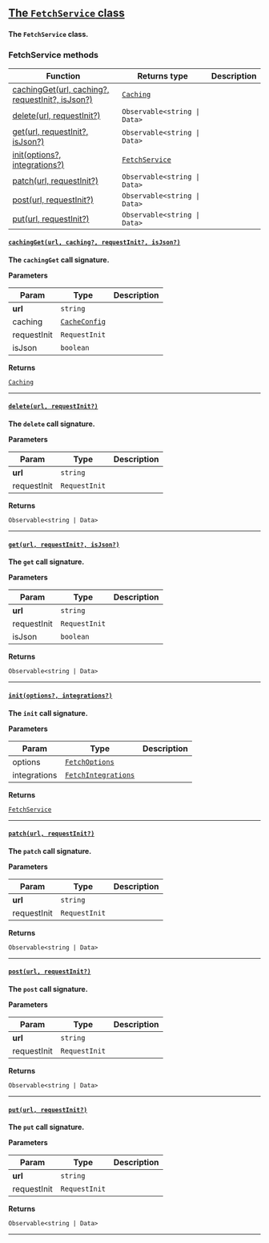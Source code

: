 <section id="main" data-note="AUTO-GENERATED CONTENT, DO NOT EDIT DIRECTLY!">

<h2><a name="fetchservice" href="https://ngx-useful.lamnhan.com/content/reference/classes/fetchservice.html"><p>The <code>FetchService</code> class</p>
</a></h2>

**The `FetchService` class.**

<h3><a name="fetchservice-methods"><p>FetchService methods</p>
</a></h3>

| Function                                                                       | Returns type                                                                                                                       | Description |
| ------------------------------------------------------------------------------ | ---------------------------------------------------------------------------------------------------------------------------------- | ----------- |
| [cachingGet(url, caching?, requestInit?, isJson?)](#fetchservice-cachingget-0) | <code><a href="https://ngx-useful.lamnhan.com/content/reference/classes/caching.html" target="_blank">Caching</a></code>           |             |
| [delete(url, requestInit?)](#fetchservice-delete-0)                            | <code>Observable<string \| Data></code>                                                                                            |             |
| [get(url, requestInit?, isJson?)](#fetchservice-get-0)                         | <code>Observable<string \| Data></code>                                                                                            |             |
| [init(options?, integrations?)](#fetchservice-init-0)                          | <code><a href="https://ngx-useful.lamnhan.com/content/reference/classes/fetchservice.html" target="_blank">FetchService</a></code> |             |
| [patch(url, requestInit?)](#fetchservice-patch-0)                              | <code>Observable<string \| Data></code>                                                                                            |             |
| [post(url, requestInit?)](#fetchservice-post-0)                                | <code>Observable<string \| Data></code>                                                                                            |             |
| [put(url, requestInit?)](#fetchservice-put-0)                                  | <code>Observable<string \| Data></code>                                                                                            |             |

<h4><a name="fetchservice-cachingget-0" href="https://ngx-useful.lamnhan.com/content/reference/classes/fetchservice.html#cachingget"><p><code>cachingGet(url, caching?, requestInit?, isJson?)</code></p>
</a></h4>

**The `cachingGet` call signature.**

**Parameters**

| Param       | Type                                                                                                                                | Description |
| ----------- | ----------------------------------------------------------------------------------------------------------------------------------- | ----------- |
| **url**     | <code>string</code>                                                                                                                 |             |
| caching     | <code><a href="https://ngx-useful.lamnhan.com/content/reference/interfaces/cacheconfig.html" target="_blank">CacheConfig</a></code> |             |
| requestInit | <code>RequestInit</code>                                                                                                            |             |
| isJson      | <code>boolean</code>                                                                                                                |             |

**Returns**

<code><a href="https://ngx-useful.lamnhan.com/content/reference/classes/caching.html" target="_blank">Caching</a></code>

---

<h4><a name="fetchservice-delete-0" href="https://ngx-useful.lamnhan.com/content/reference/classes/fetchservice.html#delete"><p><code>delete(url, requestInit?)</code></p>
</a></h4>

**The `delete` call signature.**

**Parameters**

| Param       | Type                     | Description |
| ----------- | ------------------------ | ----------- |
| **url**     | <code>string</code>      |             |
| requestInit | <code>RequestInit</code> |             |

**Returns**

<code>Observable<string | Data></code>

---

<h4><a name="fetchservice-get-0" href="https://ngx-useful.lamnhan.com/content/reference/classes/fetchservice.html#get"><p><code>get(url, requestInit?, isJson?)</code></p>
</a></h4>

**The `get` call signature.**

**Parameters**

| Param       | Type                     | Description |
| ----------- | ------------------------ | ----------- |
| **url**     | <code>string</code>      |             |
| requestInit | <code>RequestInit</code> |             |
| isJson      | <code>boolean</code>     |             |

**Returns**

<code>Observable<string | Data></code>

---

<h4><a name="fetchservice-init-0" href="https://ngx-useful.lamnhan.com/content/reference/classes/fetchservice.html#init"><p><code>init(options?, integrations?)</code></p>
</a></h4>

**The `init` call signature.**

**Parameters**

| Param        | Type                                                                                                                                            | Description |
| ------------ | ----------------------------------------------------------------------------------------------------------------------------------------------- | ----------- |
| options      | <code><a href="https://ngx-useful.lamnhan.com/content/reference/interfaces/fetchoptions.html" target="_blank">FetchOptions</a></code>           |             |
| integrations | <code><a href="https://ngx-useful.lamnhan.com/content/reference/interfaces/fetchintegrations.html" target="_blank">FetchIntegrations</a></code> |             |

**Returns**

<code><a href="https://ngx-useful.lamnhan.com/content/reference/classes/fetchservice.html" target="_blank">FetchService</a></code>

---

<h4><a name="fetchservice-patch-0" href="https://ngx-useful.lamnhan.com/content/reference/classes/fetchservice.html#patch"><p><code>patch(url, requestInit?)</code></p>
</a></h4>

**The `patch` call signature.**

**Parameters**

| Param       | Type                     | Description |
| ----------- | ------------------------ | ----------- |
| **url**     | <code>string</code>      |             |
| requestInit | <code>RequestInit</code> |             |

**Returns**

<code>Observable<string | Data></code>

---

<h4><a name="fetchservice-post-0" href="https://ngx-useful.lamnhan.com/content/reference/classes/fetchservice.html#post"><p><code>post(url, requestInit?)</code></p>
</a></h4>

**The `post` call signature.**

**Parameters**

| Param       | Type                     | Description |
| ----------- | ------------------------ | ----------- |
| **url**     | <code>string</code>      |             |
| requestInit | <code>RequestInit</code> |             |

**Returns**

<code>Observable<string | Data></code>

---

<h4><a name="fetchservice-put-0" href="https://ngx-useful.lamnhan.com/content/reference/classes/fetchservice.html#put"><p><code>put(url, requestInit?)</code></p>
</a></h4>

**The `put` call signature.**

**Parameters**

| Param       | Type                     | Description |
| ----------- | ------------------------ | ----------- |
| **url**     | <code>string</code>      |             |
| requestInit | <code>RequestInit</code> |             |

**Returns**

<code>Observable<string | Data></code>

---

</section>
